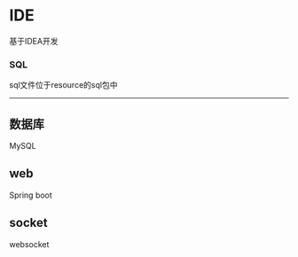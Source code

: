 # IDE
基于IDEA开发
 
### SQL
sql文件位于resource的sql包中

----

## 数据库
MySQL
## web
Spring boot
## socket
 websocket
